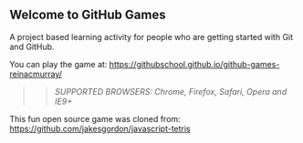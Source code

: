 ## Welcome to GitHub Games

A project based learning activity for people who are getting started with Git and GitHub.

You can play the game at: https://githubschool.github.io/github-games-reinacmurray/

>> _*SUPPORTED BROWSERS*: Chrome, Firefox, Safari, Opera and IE9+_

This fun open source game was cloned from: https://github.com/jakesgordon/javascript-tetris
